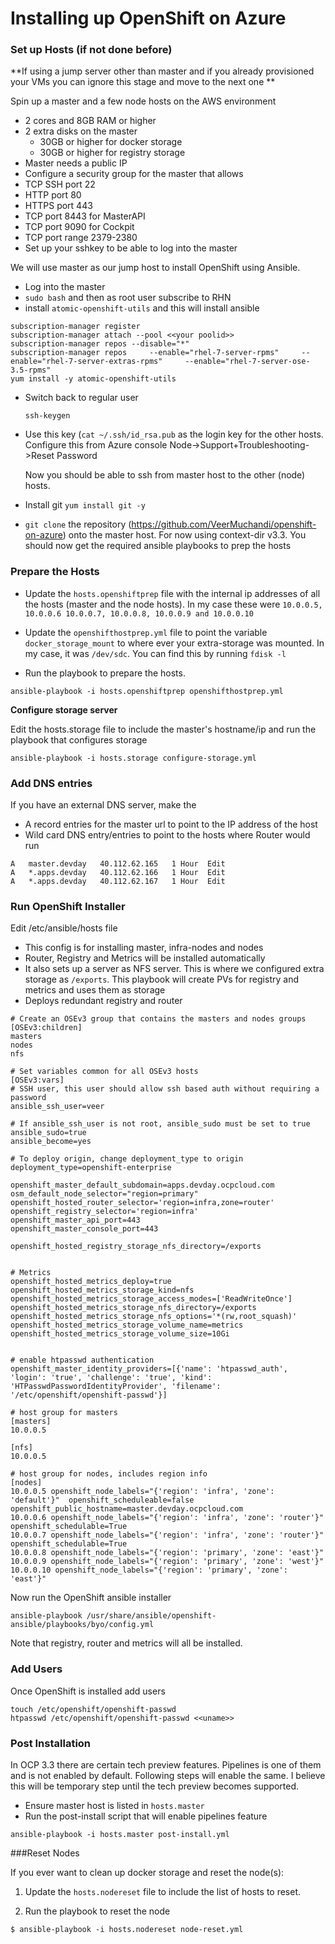 # Installing up OpenShift on Azure 

### Set up Hosts (if not done before)
**If using a jump server other than master and if you already provisioned your VMs you can ignore this stage and move to the next one **

Spin up a master and a few node hosts on the AWS environment  

* 2 cores and 8GB RAM or higher
* 2 extra disks on the master 
  *  30GB or higher for docker storage
  *  30GB or higher for registry storage
* Master needs a public IP
* Configure a security group for the master that allows
 * TCP SSH port 22
 * HTTP port 80
 * HTTPS port 443
 * TCP port 8443 for MasterAPI
 * TCP port 9090 for Cockpit
 * TCP port range 2379-2380
* Set up your sshkey to be able to log into the master


We will use master as our jump host to install OpenShift using Ansible. 
 
*  Log into the master
* `sudo bash` and then as root user subscribe to RHN
* install `atomic-openshift-utils` and this will install ansible

 ```
 subscription-manager register
 subscription-manager attach --pool <<your poolid>> 
 subscription-manager repos --disable="*"
 subscription-manager repos     --enable="rhel-7-server-rpms"     --enable="rhel-7-server-extras-rpms"     --enable="rhel-7-server-ose-3.5-rpms"
 yum install -y atomic-openshift-utils
```

* Switch back to regular user

	```
	ssh-keygen
	```	

* Use this key (`cat ~/.ssh/id_rsa.pub` as the login key for the other hosts. Configure this from Azure console  Node->Support+Troubleshooting->Reset Password

	Now you should be able to ssh from master host to the other (node) hosts.

* Install git
```yum install git -y ```


* `git clone` the repository (https://github.com/VeerMuchandi/openshift-on-azure) onto the master host. For now using context-dir v3.3. You should now get the required ansible playbooks to prep the hosts

### Prepare the Hosts

* Update the `hosts.openshiftprep` file with the internal ip addresses of all the hosts (master and the node hosts). In my case these were `10.0.0.5, 10.0.0.6 10.0.0.7, 10.0.0.8, 10.0.0.9 and 10.0.0.10`

* Update the `openshifthostprep.yml` file to point the variable `docker_storage_mount` to where ever your extra-storage was mounted. In my case, it was `/dev/sdc`. You can find this by running `fdisk -l`

* Run the playbook to prepare the hosts.  

```
ansible-playbook -i hosts.openshiftprep openshifthostprep.yml
```

**Configure storage server**

Edit the hosts.storage file to include the master's hostname/ip and run the playbook that configures storage

```
ansible-playbook -i hosts.storage configure-storage.yml 
```

### Add DNS entries

If you have an external DNS server, make the 

*  A record entries for the master url to point to the IP address of the host
*  Wild card DNS entry/entries to point to the hosts where Router would run

```
A	master.devday	40.112.62.165	1 Hour	Edit
A	*.apps.devday	40.112.62.166	1 Hour	Edit
A	*.apps.devday	40.112.62.167	1 Hour	Edit
```


### Run OpenShift Installer

Edit /etc/ansible/hosts file
* This config is for installing master, infra-nodes and nodes
* Router, Registry and Metrics will be installed automatically
* It also sets up a server as NFS server. This is where we configured extra storage as `/exports`. This playbook will create PVs for registry and metrics and uses them as storage
* Deploys redundant registry and router 

```
# Create an OSEv3 group that contains the masters and nodes groups
[OSEv3:children]
masters
nodes
nfs

# Set variables common for all OSEv3 hosts
[OSEv3:vars]
# SSH user, this user should allow ssh based auth without requiring a password
ansible_ssh_user=veer

# If ansible_ssh_user is not root, ansible_sudo must be set to true
ansible_sudo=true
ansible_become=yes

# To deploy origin, change deployment_type to origin
deployment_type=openshift-enterprise

openshift_master_default_subdomain=apps.devday.ocpcloud.com
osm_default_node_selector="region=primary"
openshift_hosted_router_selector='region=infra,zone=router'
openshift_registry_selector='region=infra'
openshift_master_api_port=443
openshift_master_console_port=443

openshift_hosted_registry_storage_nfs_directory=/exports


# Metrics
openshift_hosted_metrics_deploy=true
openshift_hosted_metrics_storage_kind=nfs
openshift_hosted_metrics_storage_access_modes=['ReadWriteOnce']
openshift_hosted_metrics_storage_nfs_directory=/exports
openshift_hosted_metrics_storage_nfs_options='*(rw,root_squash)'
openshift_hosted_metrics_storage_volume_name=metrics
openshift_hosted_metrics_storage_volume_size=10Gi


# enable htpasswd authentication
openshift_master_identity_providers=[{'name': 'htpasswd_auth', 'login': 'true', 'challenge': 'true', 'kind': 'HTPasswdPasswordIdentityProvider', 'filename': '/etc/openshift/openshift-passwd'}]

# host group for masters
[masters]
10.0.0.5

[nfs]
10.0.0.5

# host group for nodes, includes region info
[nodes]
10.0.0.5 openshift_node_labels="{'region': 'infra', 'zone': 'default'}"  openshift_scheduleable=false openshift_public_hostname=master.devday.ocpcloud.com
10.0.0.6 openshift_node_labels="{'region': 'infra', 'zone': 'router'}" openshift_schedulable=True
10.0.0.7 openshift_node_labels="{'region': 'infra', 'zone': 'router'}" openshift_schedulable=True
10.0.0.8 openshift_node_labels="{'region': 'primary', 'zone': 'east'}" 
10.0.0.9 openshift_node_labels="{'region': 'primary', 'zone': 'west'}" 
10.0.0.10 openshift_node_labels="{'region': 'primary', 'zone': 'east'}"

```

Now run the OpenShift ansible installer

```
ansible-playbook /usr/share/ansible/openshift-ansible/playbooks/byo/config.yml
```

Note that registry, router and metrics will all be installed. 

### Add Users
Once OpenShift is installed add users

```
touch /etc/openshift/openshift-passwd
htpasswd /etc/openshift/openshift-passwd <<uname>>

``` 

### Post Installation
In OCP 3.3 there are certain tech preview features. Pipelines is one of them and is not enabled by default. Following steps will enable the same. I believe this will be temporary step until the tech preview becomes supported.

* Ensure master host is listed in `hosts.master`
* Run the post-install script that will enable pipelines feature

```
ansible-playbook -i hosts.master post-install.yml
```

###Reset Nodes

If you ever want to clean up docker storage and reset the node(s):

1. Update the `hosts.nodereset` file to include the list of hosts to reset.

2. Run the playbook to reset the node
```
$ ansible-playbook -i hosts.nodereset node-reset.yml
```

